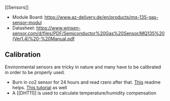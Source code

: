 [[Sensors]]

- Module Board: https://www.az-delivery.de/en/products/mq-135-gas-sensor-modul
- Datasheet: https://www.winsen-sensor.com/d/files/PDF/Semiconductor%20Gas%20Sensor/MQ135%20(Ver1.4)%20-%20Manual.pdf 

## Calibration

Environmental sensors are tricky in nature and many have to be calibrated in order to be properly used.
-  Burn in co2 sensor for 24 hours and read rzero after that. [This](https://github.com/Phoenix1747/MQ135b) readme helps. [This tutorial](http://davidegironi.blogspot.com/2014/01/cheap-co2-meter-using-mq135-sensor-with.html#.Y6G9jtLMKA2) as well
-  A [[DHT11]] is used to calculate temperature/humidity compensation